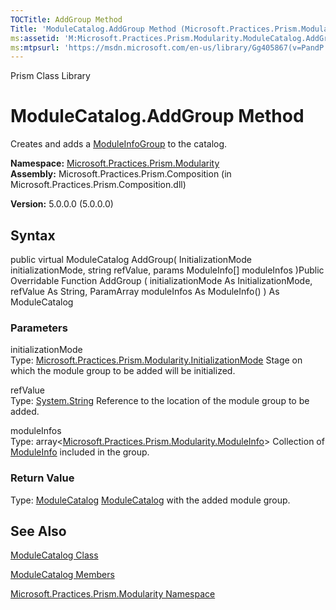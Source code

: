 ```yaml
---
TOCTitle: AddGroup Method
Title: 'ModuleCatalog.AddGroup Method (Microsoft.Practices.Prism.Modularity)'
ms:assetid: 'M:Microsoft.Practices.Prism.Modularity.ModuleCatalog.AddGroup(Microsoft.Practices.Prism.Modularity.InitializationMode,System.String,Microsoft.Practices.Prism.Modularity.ModuleInfo[])'
ms:mtpsurl: 'https://msdn.microsoft.com/en-us/library/Gg405867(v=PandP.50)'
---
```


Prism Class Library

ModuleCatalog.AddGroup Method
=================================

Creates and adds a [ModuleInfoGroup](https://msdn.microsoft.com/t:microsoft.practices.prism.modularity.moduleinfogroup) to the catalog.

**Namespace:** [Microsoft.Practices.Prism.Modularity](https://msdn.microsoft.com/n:microsoft.practices.prism.modularity)
**Assembly:** Microsoft.Practices.Prism.Composition (in Microsoft.Practices.Prism.Composition.dll)

**Version:** 5.0.0.0 (5.0.0.0)

## Syntax


<span id="syntaxToggle"></span>public virtual ModuleCatalog AddGroup( InitializationMode initializationMode, string refValue, params ModuleInfo[] moduleInfos )Public Overridable Function AddGroup ( initializationMode As InitializationMode, refValue As String, ParamArray moduleInfos As ModuleInfo() ) As ModuleCatalog

### Parameters

initializationMode  
Type: [Microsoft.Practices.Prism.Modularity.InitializationMode](https://msdn.microsoft.com/t:microsoft.practices.prism.modularity.initializationmode)
Stage on which the module group to be added will be initialized.

refValue  
Type: [System.String](http://msdn2.microsoft.com/en-us/library/s1wwdcbf)
Reference to the location of the module group to be added.

moduleInfos  
Type: array&lt;[Microsoft.Practices.Prism.Modularity.ModuleInfo](https://msdn.microsoft.com/t:microsoft.practices.prism.modularity.moduleinfo)&gt;
Collection of [ModuleInfo](https://msdn.microsoft.com/t:microsoft.practices.prism.modularity.moduleinfo) included in the group.

### Return Value

Type: [ModuleCatalog](https://msdn.microsoft.com/t:microsoft.practices.prism.modularity.modulecatalog)
[ModuleCatalog](https://msdn.microsoft.com/t:microsoft.practices.prism.modularity.modulecatalog) with the added module group.

See Also
--------


[ModuleCatalog Class](https://msdn.microsoft.com/t:microsoft.practices.prism.modularity.modulecatalog)

[ModuleCatalog Members](https://msdn.microsoft.com/allmembers.t:microsoft.practices.prism.modularity.modulecatalog)

[Microsoft.Practices.Prism.Modularity Namespace](https://msdn.microsoft.com/n:microsoft.practices.prism.modularity)

